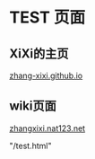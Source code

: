 # TEST 页面


## XiXi的主页
[zhang-xixi.github.io](http://zhang-xixi.github.io) 
## wiki页面
[zhangxixi.nat123.net](http://zhangxixi.nat123.net) 

"/test.html"
